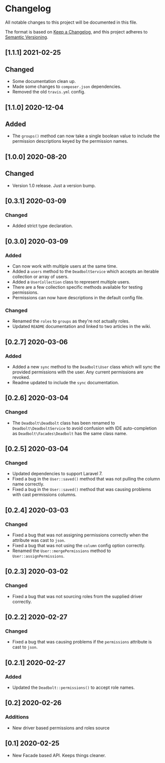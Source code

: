 # Changelog
All notable changes to this project will be documented in this file.

The format is based on [Keep a Changelog](https://keepachangelog.com/en/1.0.0/),
and this project adheres to [Semantic Versioning](https://semver.org/spec/v2.0.0.html).

## [1.1.1] 2021-02-25
## Changed
- Some documentation clean up.
- Made some changes to `composer.json` dependencies.
- Removed the old `travis.yml` config.

## [1.1.0] 2020-12-04
## Added
- The `groups()` method can now take a single boolean value to include the permission descriptions keyed by the permission names.

## [1.0.0] 2020-08-20
## Changed
- Version 1.0 release. Just a version bump.

## [0.3.1] 2020-03-09
### Changed
- Added strict type declaration.

## [0.3.0] 2020-03-09
### Added
- Can now work with multiple users at the same time.
- Added a `users` method to the `DeadboltService` which accepts an iterable collection or array of users.
- Added a `UserCollection` class to represent multiple users.
- There are a few collection specific methods available for testing permissions.
- Permissions can now have descriptions in the default config file.

### Changed
- Renamed the `roles` to `groups` as they're not actually roles.
- Updated `README` documentation and linked to two articles in the wiki.

## [0.2.7] 2020-03-06
### Added
- Added a new `sync` method to the `Deadbolt\User` class which will sync the provided permissions with the user. Any current permissions are revoked.
- Readme updated to include the `sync` documentation.

## [0.2.6] 2020-03-04
### Changed
- The `Deadbolt\Deadbolt` class has been renamed to `Deadbolt\DeadboltService` to avoid confusion with IDE auto-completion as `Deadbolt\Facades\Deadbolt` has the same class name. 

## [0.2.5] 2020-03-04
### Changed
- Updated dependencies to support Laravel 7.
- Fixed a bug in the `User::saved()` method that was not pulling the column name correctly.
- Fixed a bug in the `User::saved()` method that was causing problems with cast permissions columns.

## [0.2.4] 2020-03-03
### Changed
- Fixed a bug that was not assigning permissions correctly when the attribute was cast to `json`.
- Fixed a bug that was not using the `column` config option correctly.
- Renamed the `User::mergePermissions` method to `User::assignPermissions`.

## [0.2.3] 2020-03-02
### Changed
- Fixed a bug that was not sourcing roles from the supplied driver correctly.

## [0.2.2] 2020-02-27
### Changed
- Fixed a bug that was causing problems if the `permissions` attribute is cast to `json`.

## [0.2.1] 2020-02-27
### Added
- Updated the `Deadbolt::permissions()` to accept role names.

## [0.2] 2020-02-26
### Additions
- New driver based permissions and roles source
    
## [0.1] 2020-02-25
- New Facade based API. Keeps things cleaner.
